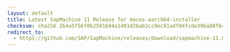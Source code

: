 ```yaml
---
layout: default
title: Latest SapMachine 11 Release for macos-aarch64-installer
checksum: sha256 2b4a5f56f0b2591694a1491d2bab2cc9ec91adf04fcde396a88f64c3032486d8
redirect_to:
  - https://github.com/SAP/SapMachine/releases/download/sapmachine-11.0.23/sapmachine-jdk-11.0.23_macos-aarch64_bin.dmg
---
```

